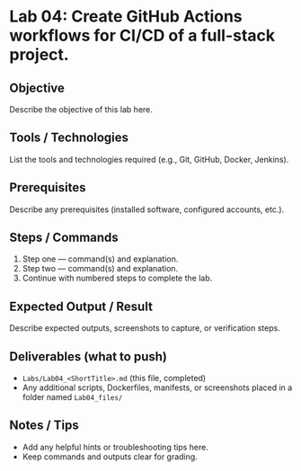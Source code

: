 # Lab 04: Create GitHub Actions workflows for CI/CD of a full-stack project.

## Objective
Describe the objective of this lab here.

## Tools / Technologies
List the tools and technologies required (e.g., Git, GitHub, Docker, Jenkins).

## Prerequisites
Describe any prerequisites (installed software, configured accounts, etc.).

## Steps / Commands
1. Step one — command(s) and explanation.
2. Step two — command(s) and explanation.
3. Continue with numbered steps to complete the lab.

## Expected Output / Result
Describe expected outputs, screenshots to capture, or verification steps.

## Deliverables (what to push)
- `Labs/Lab04_<ShortTitle>.md` (this file, completed)
- Any additional scripts, Dockerfiles, manifests, or screenshots placed in a folder named `Lab04_files/`

## Notes / Tips
- Add any helpful hints or troubleshooting tips here.
- Keep commands and outputs clear for grading.

